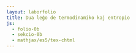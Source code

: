 ```yaml
---
layout: laborfolio
title: Dua leĝo de termodinamiko kaj entropio
js:
  - folio-0b
  - sekcio-0b 
  - mathjax/es5/tex-chtml
---
```


<!--
http://www.esalq.usp.br/lepse/imgs/conteudo_thumb/Entropy-Is-Simple---If-We-Avoid-The-Briar-Patches.pdf
https://chem.libretexts.org/Bookshelves/Analytical_Chemistry/Analytical_Chemistry_2.1_(Harvey)/06%3A_Equilibrium_Chemistry/6.02%3A_Thermodynamics_and_Equilibrium_Chemistry#equation6.2.3

...: entropi(diferenco) kiel mezuro de energidispersiĝo...
-->